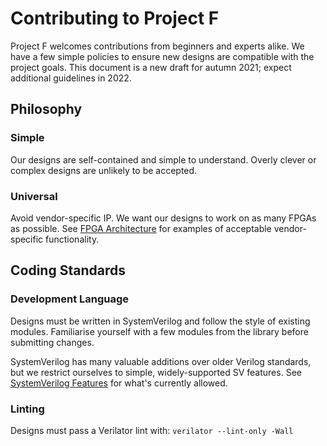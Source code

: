 # Contributing to Project F

Project F welcomes contributions from beginners and experts alike. We have a few simple policies to ensure new designs are compatible with the project goals. This document is a new draft for autumn 2021; expect additional guidelines in 2022.

## Philosophy 

### Simple

Our designs are self-contained and simple to understand. Overly clever or complex designs are unlikely to be accepted.

### Universal

Avoid vendor-specific IP. We want our designs to work on as many FPGAs as possible. See [FPGA Architecture](README.md#fpga-architecture) for examples of acceptable vendor-specific functionality. 

## Coding Standards

### Development Language

Designs must be written in SystemVerilog and follow the style of existing modules. Familiarise yourself with a few modules from the library before submitting changes.

SystemVerilog has many valuable additions over older Verilog standards, but we restrict ourselves to simple, widely-supported SV features. See [SystemVerilog Features](README.md#systemverilog) for what's currently allowed.

### Linting

Designs must pass a Verilator lint with: `verilator --lint-only -Wall`
